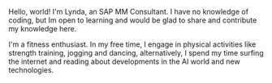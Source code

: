 Hello, world! I'm Lynda, an SAP MM Consultant. I have no knowledge of coding, but Im open to learning and would be glad to share and contribute my knowledge here.

I'm a fitness enthusiast. In my free time, I engage in physical activities like strength training, jogging and dancing, alternatively, I spend my time surfing the internet and reading about developments in the AI world and new technologies.
